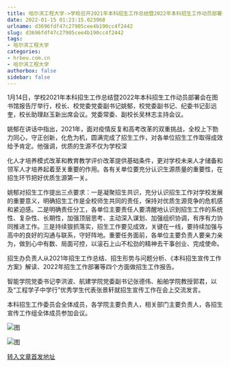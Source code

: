 ```yaml
---
title: 哈尔滨工程大学->学校召开2021年本科招生工作总结暨2022年本科招生工作动员部署会 | hrbeu.com.cn
date: 2022-01-15 01:23:15.023968
urlname: d3696fdf47c27905cee4b190cc4f2442
slug: d3696fdf47c27905cee4b190cc4f2442
tags: 
- 哈尔滨工程大学
categories:
- hrbeu.com.cn
- 哈尔滨工程大学
authorbox: false
sidebar: false
---
```

1月14日，学校2021年本科招生工作总结暨2022年本科招生工作动员部署会在图书馆报告厅举行，校长、校党委党委副书记姚郁，校党委副书记、纪委书记彭远奎，校长助理赵玉新出席会议。党委常委、副校长吴林志主持会议。

姚郁在讲话中指出，2021年，面对疫情反复和高考改革的双重挑战，全校上下勠力同心，守正创新，化危为机，圆满完成了招生工作，对各单位招生工作取得成效给予肯定。他强调，优质的生源不仅为学校深
<!--more-->
化人才培养模式改革和教育教学评价改革提供基础条件，更对学校未来人才储备和领军人才培养起着至关重要的作用。各有关单位要充分认识生源质量的重要性，在招生环节把好优质生源第一关。

姚郁对招生工作提出三点要求：一是凝聚招生共识，充分认识招生工作对学校发展的重要意义，明确招生工作是全校师生共同的责任，保持对优质生源竞争的危机感和紧迫感。二是明确责任分工，各单位主要责任人要清醒地认识到招生工作的系统性、复杂性、长期性，加强顶层思考、主动深入谋划、加强组织协调，有序有力协同推进工作。三是持续狠抓落实，招生工作要见成效，关键在一线，要持续加强与高中的良好的沟通与联系，守好阵地。重要任务面前，各单位主要负责人要亲力亲为，做到心中有数、局面可控，以滚石上山不松劲的精神去干事创业、完成使命。

招生办负责人从2021年招生工作总结、招生形势与问题分析、《本科招生宣传工作方案》解读、2022年招生工作部署等四个方面做招生工作报告。

智能学院党委书记李洪波、航建学院党委副书记张德伟、船舶学院教授郭君，以及“工程学子中学行”优秀学生代表张景轩就招生宣传工作在会上交流发言。

本科招生工作委员会全体成员，各学院主要负责人，相关部门主要负责人，各招生宣传工作组全体成员参加会议。

![图](http://gongxue.cn/__local/9/1B/38/42A299FE6CADC4E989100B1927A_D705793D_83AD.jpg)

![图](http://gongxue.cn/__local/7/01/4C/4620715C5E8F4CAB0D830BCC4A8_84E69A8A_D899.jpg)

[转入文章首发地址](http://gongxue.cn/info/1141/69482.htm)